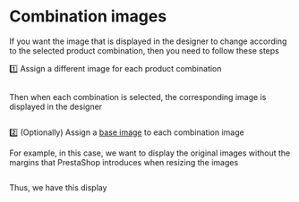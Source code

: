 # Combination images

If you want the image that is displayed in the designer to change according to the selected product
combination, then you need to follow these steps

:one: Assign a different image for each product combination

<img srcset="/productdesigner/images/combinations.jpg 2x" class="border padding">

Then when each combination is selected, the corresponding image is displayed in the designer

<img srcset="/productdesigner/images/combination-image.jpg 2x">

:two: (Optionally) Assign a [base image](/productdesigner/product-config/07-images.md#base-image) to
each combination image

For example, in this case, we want to display the original images without the margins that
PrestaShop introduces when resizing the images

<img srcset="/productdesigner/images/base-images.jpg 2x">

Thus, we have this display

<img srcset="/productdesigner/images/combination-alternative-image.jpg 2x">
